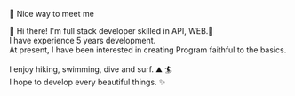 <!-- ![header](https://capsule-render.vercel.app/api?type=soft&color=31A8FF&height=150&section=header&text=simeunji&fontSize=70&animation=twinkling) -->

🤞 Nice way to meet me
   

👋  Hi there! I'm full stack developer skilled in API, WEB.🚀<br/>
I have experience 5 years development. <br/>
At present, I have been interested in creating Program faithful to the basics. <br/>
<br/>
I enjoy hiking, swimming, dive and surf. ⛰ 🏄 <br/>
I hope to develop every beautiful things. ✨
   


<!--
**KATEKEITH/KATEKEITH** is a ✨ _special_ ✨ repository because its `README.md` (this file) appears on your GitHub profile.

Here are some ideas to get you started:

- 🔭 I’m currently working on ...
- 🌱 I’m currently learning ...
- 👯 I’m looking to collaborate on ...
- 🤔 I’m looking for help with ...
- 💬 Ask me about ...
- 📫 How to reach me: ...
- 😄 Pronouns: ...
- ⚡ Fun fact: ...
-->

<!-- ![](https://github-readme-stats.vercel.app/api?username=KATEKEITH&show_icons=true&theme=radical) -->


<!-- ![](https://github-readme-stats.vercel.app/api/top-langs/?username=KATEKEITH&theme=tokyonight&hide=css) -->

<!-- 
<br/>

